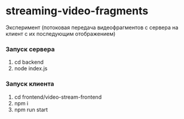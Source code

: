 # streaming-video-fragments
Эксперимент (потоковая передача видеофрагментов с сервера на клиент с их последующим отображением)

### Запуск сервера
1) cd backend
2) node index.js

### Запуск клиента
1) cd frontend/video-stream-frontend
2) npm i
3) npm run start
